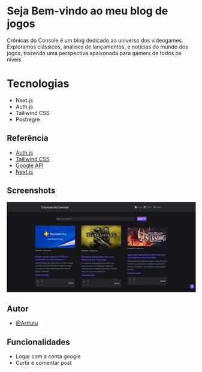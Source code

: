 
# Seja Bem-vindo ao meu blog de jogos

Crônicas do Console é um blog dedicado ao universo dos videogames. Exploramos clássicos, análises de lançamentos, e notícias do mundo dos jogos, trazendo uma perspectiva apaixonada para gamers de todos os níveis

# Tecnologias

* Next.js 
* Auth.js
* Tailiwind CSS
* Postregre



## Referência

 - [Auth.js](https://authjs.dev/)
 - [Tailiwind CSS](https://tailwindcss.com/)
 - [Google API](https://console.cloud.google.com/apis/library)
 - [Next.js](https://nextjs.org/)


## Screenshots

![App Screenshot](https://github.com/Arttutu/cronicas-do-console/blob/main/cronicas.png?raw=true)


## Autor

- [@Arttutu](https://github.com/Arttutu)


## Funcionalidades

- Logar com a conta google
- Curtir e comentar post


